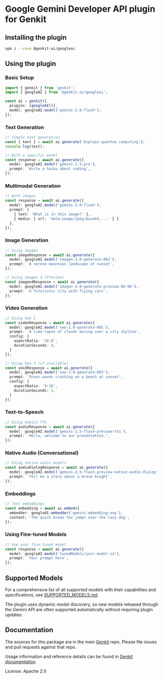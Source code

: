 # Google Gemini Developer API plugin for Genkit

## Installing the plugin

```bash
npm i --save @genkit-ai/googleai
```

## Using the plugin

### Basic Setup

```ts
import { genkit } from 'genkit';
import { googleAI } from '@genkit-ai/googleai';

const ai = genkit({
  plugins: [googleAI()],
  model: googleAI.model('gemini-2.0-flash'),
});
```

### Text Generation

```ts
// Simple text generation
const { text } = await ai.generate('Explain quantum computing');
console.log(text);

// With a specific model
const response = await ai.generate({
  model: googleAI.model('gemini-1.5-pro'),
  prompt: 'Write a haiku about coding',
});
```

### Multimodal Generation

```ts
// With images
const response = await ai.generate({
  model: googleAI.model('gemini-2.0-flash'),
  prompt: [
    { text: 'What is in this image?' },
    { media: { url: 'data:image/jpeg;base64,...' } }
  ],
});
```

### Image Generation

```ts
// Using Imagen
const imageResponse = await ai.generate({
  model: googleAI.model('imagen-3.0-generate-002'),
  prompt: 'A serene mountain landscape at sunset',
});

// Using Imagen 4 (Preview)
const imagen4Response = await ai.generate({
  model: googleAI.model('imagen-4.0-generate-preview-06-06'),
  prompt: 'A futuristic city with flying cars',
});
```

### Video Generation

```ts
// Using Veo 2
const videoResponse = await ai.generate({
  model: googleAI.model('veo-2.0-generate-001'),
  prompt: 'A time-lapse of clouds moving over a city skyline',
  config: {
    aspectRatio: '16:9',
    durationSeconds: 8,
  }
});

// Using Veo 3 (if available)
const veo3Response = await ai.generate({
  model: googleAI.model('veo-3.0-generate-003'),
  prompt: 'Ocean waves crashing on a beach at sunset',
  config: {
    aspectRatio: '9:16',
    durationSeconds: 5,
  }
});
```

### Text-to-Speech

```ts
// Using Gemini TTS
const audioResponse = await ai.generate({
  model: googleAI.model('gemini-2.5-flash-preview-tts'),
  prompt: 'Hello, welcome to our presentation.',
});
```

### Native Audio (Conversational)

```ts
// Using native audio models
const audioDialogResponse = await ai.generate({
  model: googleAI.model('gemini-2.5-flash-preview-native-audio-dialog'),
  prompt: 'Tell me a story about a brave knight',
});
```

### Embeddings

```ts
// Text embeddings
const embedding = await ai.embed({
  embedder: googleAI.embedder('gemini-embedding-exp'),
  content: 'The quick brown fox jumps over the lazy dog',
});
```

### Using Fine-tuned Models

```ts
// Use your fine-tuned model
const response = await ai.generate({
  model: googleAI.model('tunedModels/your-model-id'),
  prompt: 'Your prompt here',
});
```

## Supported Models

For a comprehensive list of all supported models with their capabilities and specifications, see [SUPPORTED_MODELS.md](./SUPPORTED_MODELS.md).

The plugin uses dynamic model discovery, so new models released through the Gemini API are often supported automatically without requiring plugin updates.

## Documentation

The sources for this package are in the main [Genkit](https://github.com/firebase/genkit) repo. Please file issues and pull requests against that repo.

Usage information and reference details can be found in [Genkit documentation](https://genkit.dev/docs/plugins/google-genai/).

License: Apache 2.0
